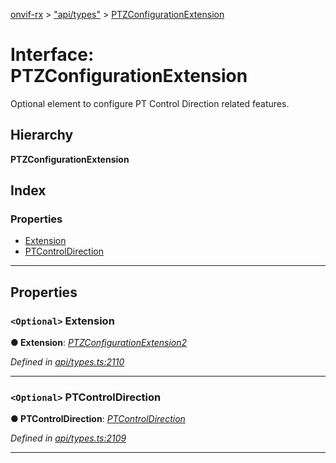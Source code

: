 [onvif-rx](../README.md) > ["api/types"](../modules/_api_types_.md) > [PTZConfigurationExtension](../interfaces/_api_types_.ptzconfigurationextension.md)

# Interface: PTZConfigurationExtension

Optional element to configure PT Control Direction related features.

## Hierarchy

**PTZConfigurationExtension**

## Index

### Properties

* [Extension](_api_types_.ptzconfigurationextension.md#extension)
* [PTControlDirection](_api_types_.ptzconfigurationextension.md#ptcontroldirection)

---

## Properties

<a id="extension"></a>

### `<Optional>` Extension

**● Extension**: *[PTZConfigurationExtension2](_api_types_.ptzconfigurationextension2.md)*

*Defined in [api/types.ts:2110](https://github.com/patrickmichalina/onvif-rx/blob/3ab1739/src/api/types.ts#L2110)*

___
<a id="ptcontroldirection"></a>

### `<Optional>` PTControlDirection

**● PTControlDirection**: *[PTControlDirection](_api_types_.ptzconfigurationextension.md#ptcontroldirection)*

*Defined in [api/types.ts:2109](https://github.com/patrickmichalina/onvif-rx/blob/3ab1739/src/api/types.ts#L2109)*

___

